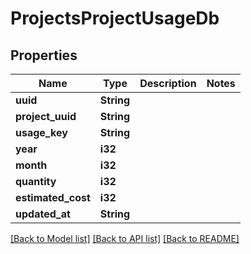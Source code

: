 # ProjectsProjectUsageDb

## Properties

Name | Type | Description | Notes
------------ | ------------- | ------------- | -------------
**uuid** | **String** |  | 
**project_uuid** | **String** |  | 
**usage_key** | **String** |  | 
**year** | **i32** |  | 
**month** | **i32** |  | 
**quantity** | **i32** |  | 
**estimated_cost** | **i32** |  | 
**updated_at** | **String** |  | 

[[Back to Model list]](../README.md#documentation-for-models) [[Back to API list]](../README.md#documentation-for-api-endpoints) [[Back to README]](../README.md)


